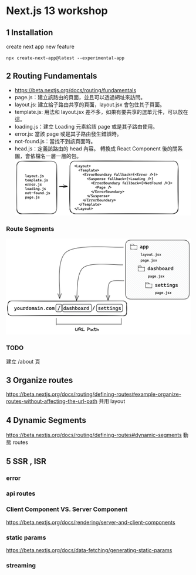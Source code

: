 # Next.js 13 workshop

## 1 Installation
create next app new feature
```
npx create-next-app@latest --experimental-app
```

## 2 Routing Fundamentals
- https://beta.nextjs.org/docs/routing/fundamentals
- page.js：建立該路由的頁面，並且可以透過網址來訪問。
- layout.js: 建立給子路由共享的頁面，layout.jsx 會包住其子頁面。
- template.js: 用法和 layout.jsx 差不多，如果有要共享的選單元件，可以放在這。
- loading.js：建立 Loading 元素給該 page 或是其子路由使用。
- error.js: 當該 page 或是其子路由發生錯誤時。
- not-found.js：當找不到該頁面時。
- head.js：定義該路由的 head 內容。
轉換成 React Component 後的關系圖，會依檔名一層一層的包。
![app](assets/images/03.png)

### Route Segments
![app](assets/images/04.png)

### TODO
建立 /about 頁

## 3  Organize routes
https://beta.nextjs.org/docs/routing/defining-routes#example-organize-routes-without-affecting-the-url-path
共用 layout

## 4 Dynamic Segments
https://beta.nextjs.org/docs/routing/defining-routes#dynamic-segments
動態 routes

## 5 SSR , ISR

### error

### api routes

### Client Component VS. Server Component
https://beta.nextjs.org/docs/rendering/server-and-client-components

### static params
https://beta.nextjs.org/docs/data-fetching/generating-static-params

### streaming